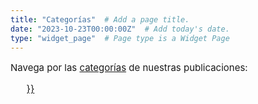 ```yaml
---
title: "Categorías"  # Add a page title.
date: "2023-10-23T00:00:00Z"  # Add today's date.
type: "widget_page"  # Page type is a Widget Page
---
```

<p style="font-size: 15px"> Navega por las <a href=>categorías</a> de nuestras publicaciones: 
<ul style="font-size: 15px">
    <a href={{< list_categories >}}
</ul>
</p>